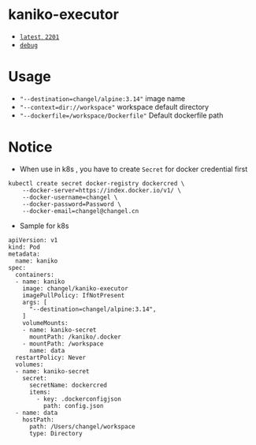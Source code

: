 # kaniko-executor

* [`latest`, `2201`](https://github.com/kuituoshi/docker/blob/master/kaniko-executor/2201/Dockerfile)
* [`debug`](https://github.com/kuituoshi/docker/blob/master/kaniko-executor/debug/Dockerfile)


# Usage

* `"--destination=changel/alpine:3.14"`  image name 
* `"--context=dir://workspace"`  workspace default directory
* `"--dockerfile=/workspace/Dockerfile"` Default dockerfile path

# Notice

* When use in k8s , you have to create `Secret` for docker credential first
```
kubectl create secret docker-registry dockercred \
    --docker-server=https://index.docker.io/v1/ \
    --docker-username=changel \
    --docker-password=Password \
    --docker-email=changel@changel.cn
```

* Sample for k8s 

```
apiVersion: v1
kind: Pod
metadata:
  name: kaniko
spec:
  containers:
  - name: kaniko
    image: changel/kaniko-executor
    imagePullPolicy: IfNotPresent
    args: [
      "--destination=changel/alpine:3.14",
    ]
    volumeMounts:
    - name: kaniko-secret
      mountPath: /kaniko/.docker
    - mountPath: /workspace
      name: data
  restartPolicy: Never
  volumes:
  - name: kaniko-secret
    secret:
      secretName: dockercred
      items:
        - key: .dockerconfigjson
          path: config.json
  - name: data
    hostPath:
      path: /Users/changel/workspace
      type: Directory
```
